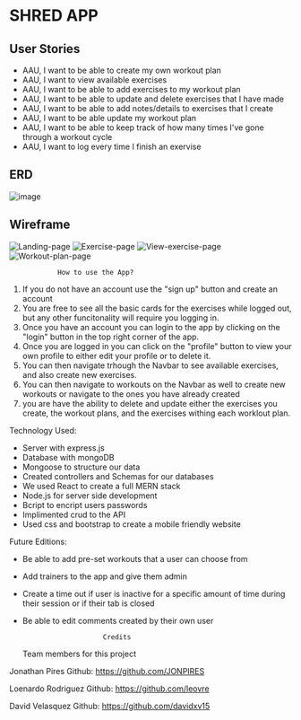 # SHRED APP

## User Stories

- AAU, I want to be able to create my own workout plan
- AAU, I want to view available exercises
- AAU, I want to be able to add exercises to my workout plan
- AAU, I want to be able to update and delete exercises that I have made
- AAU, I want to be able to add notes/details to exercises that I create
- AAU, I want to be able update my workout plan
- AAU, I want to be able to keep track of how many times I've gone through a workout cycle
- AAU, I want to log every time I finish an exervise

## ERD

![image](https://user-images.githubusercontent.com/110505134/233655608-249b8aa5-d5b7-4e33-98e5-d4847f598454.png)

## Wireframe

![Landing-page](https://user-images.githubusercontent.com/110505134/233655684-6e47e03b-cda0-4c0e-a1de-5da225287792.png)
![Exercise-page](https://user-images.githubusercontent.com/110505134/233655699-e1aca206-95d8-48f8-adf9-643c358fa608.png)
![View-exercise-page](https://user-images.githubusercontent.com/110505134/233655794-0acf8a99-50f6-4467-9f51-0df4f96b7339.png)
![Workout-plan-page](https://user-images.githubusercontent.com/110505134/233655951-12beef53-ecac-4f1c-bdc9-7d409296838b.png)

                How to use the App?

1. If you do not have an account use the "sign up" button and create an account
2. You are free to see all the basic cards for the exercises while logged out, but any other funcitonality will require you logging in.
3. Once you have an account you can login to the app by clicking on the "login" button in the top right corner of the app.
4. Once you are logged in you can click on the "profile" button to view your own profile to either edit your profile or to delete it.
5. You can then navigate trhough the Navbar to see available exercises, and also create new exercises.
6. You can then navigate to workouts on the Navbar as well to create new workouts or navigate to the ones you have already created
7. you are have the ability to delete and update either the exercises you create, the workout plans, and the exercises withing each worklout plan.

Technology Used:

- Server with express.js
- Database with mongoDB
- Mongoose to structure our data
- Created controllers and Schemas for our databases
- We used React to create a full MERN stack
- Node.js for server side development
- Bcript to encript users passwords
- Implimented crud to the API
- Used css and bootstrap to create a mobile friendly website

Future Editions:

- Be able to add pre-set workouts that a user can choose from
- Add trainers to the app and give them admin
- Create a time out if user is inactive for a specific amount of time during their session or if their tab is closed
- Be able to edit comments created by their own user

                          Credits

  Team members for this project

Jonathan Pires
Github: https://github.com/JONPIRES

Loenardo Rodriguez
Github: https://github.com/leovre

David Velasquez
Github: https://github.com/davidxv15
